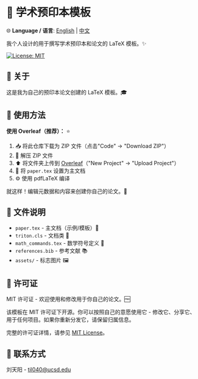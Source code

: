 # 📝 学术预印本模板

🌐 **Language / 语言**: [English](README.md) | [中文](README_zh.md)

我个人设计的用于撰写学术预印本和论文的 LaTeX 模板。✨

[![License: MIT](https://img.shields.io/badge/License-MIT-yellow.svg)](https://opensource.org/licenses/MIT)

## 📖 关于

这是我为自己的预印本论文创建的 LaTeX 模板。🎓

## 🚀 使用方法

**使用 Overleaf（推荐）：** ⭐

1. 📥 将此仓库下载为 ZIP 文件（点击"Code" → "Download ZIP"）
2. 📂 解压 ZIP 文件
3. ⬆️ 将文件夹上传到 [Overleaf](https://www.overleaf.com/)（"New Project" → "Upload Project"）
4. 📄 将 `paper.tex` 设置为主文档
5. ⚙️ 使用 pdfLaTeX 编译

就这样！编辑元数据和内容来创建你自己的论文。🎉

## 📁 文件说明

- `paper.tex` - 主文档（示例/模板）📄
- `triton.cls` - 文档类 🎨
- `math_commands.tex` - 数学符号定义 🧮
- `references.bib` - 参考文献 📚
- `assets/` - 标志图片 🖼️

## 📜 许可证

MIT 许可证 - 欢迎使用和修改用于你自己的论文。🆓

该模板在 MIT 许可证下开源。你可以按照自己的意愿使用它 - 修改它、分享它、用于任何项目。如果你重新分发它，请保留归属信息。

完整的许可证详情，请参见 [MIT License](https://opensource.org/licenses/MIT)。

## 📧 联系方式

刘天阳 - [til040@ucsd.edu](mailto:til040@ucsd.edu) 